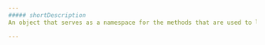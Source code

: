 ```yaml
---
##### shortDescription
An object that serves as a namespace for the methods that are used to localize an application.

---
```

